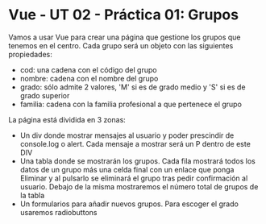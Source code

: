 # Vue - UT 02 - Práctica 01: Grupos
Vamos a usar Vue para crear una página que gestione los grupos que tenemos en el centro. Cada grupo será un objeto con las siguientes propiedades:
- cod: una cadena con el código del grupo
- nombre: cadena con el nombre del grupo
- grado: sólo admite 2 valores, 'M' si es de grado medio y 'S' si es de grado superior
- familia: cadena con la familia profesional a que pertenece el grupo

La página está dividida en 3 zonas:
- Un div donde mostrar mensajes al usuario y poder prescindir de console.log o alert. Cada mensaje a mostrar será un P dentro de este DIV
- Una tabla donde se mostrarán los grupos. Cada fila mostrará todos los datos de un grupo más una celda final con un enlace que ponga Eliminar y al pulsarlo se eliminará el grupo tras pedir confirmación al usuario. Debajo de la misma mostraremos el número total de grupos de la tabla
- Un formularios para añadir nuevos grupos. Para escoger el grado usaremos radiobuttons
